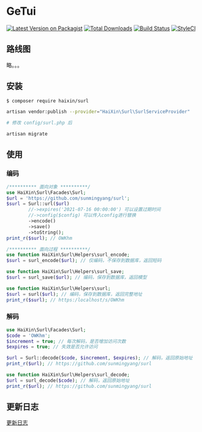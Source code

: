# GeTui

[![Latest Version on Packagist][ico-version]][link-packagist]
[![Total Downloads][ico-downloads]][link-downloads]
[![Build Status][ico-travis]][link-travis]
[![StyleCI][ico-styleci]][link-styleci]

## 路线图

略。。。

## 安装

``` bash
$ composer require haixin/surl

artisan vendor:publish --provider="HaiXin\Surl\SurlServiceProvider"

# 修改 config/surl.php 后

artisan migrate
```

## 使用

### 编码

```php
/********** 面向对象 **********/
use HaiXin\Surl\Facades\Surl;
$url = 'https://github.com/sunmingyang/surl';
$surl = Surl::url($url)
        //->expires('2021-07-16 00:00:00') 可以设置过期时间
        //->config($config) 可以传入config进行替换
        ->encode()
        ->save()
        ->toString();
print_r($surl); // OWKhm

/********** 面向过程 **********/
use function HaiXin\Surl\Helpers\surl_encode;
$surl = surl_encode($url); // 仅编码，不保存到数据库，返回短码

use function HaiXin\Surl\Helpers\surl_save;
$surl = surl_save($url); // 编码，保存到数据库，返回模型

use function HaiXin\Surl\Helpers\surl;
$surl = surl($url); // 编码，保存到数据库，返回完整地址
print_r($surl); // https:/localhost/s/OWKhm
```

### 解码

```php
use HaiXin\Surl\Facades\Surl;
$code = 'OWKhm'; 
$increment = true; // 每次解码，是否增加访问次数
$expires = true; // 失效是否允许访问

$url = Surl::decode($code, $increment, $expires); // 解码，返回原始地址
print_r($url); // https://github.com/sunmingyang/surl

use function HaiXin\Surl\Helpers\surl_decode;
$url = surl_decode($code); // 解码，返回原始地址
print_r($url); // https://github.com/sunmingyang/surl

```

## 更新日志

[更新日志](changelog.md)

[ico-version]: https://img.shields.io/packagist/v/haixin/getui.svg?style=flat-square

[ico-downloads]: https://img.shields.io/packagist/dt/haixin/getui.svg?style=flat-square

[ico-travis]: https://img.shields.io/travis/haixin/getui/master.svg?style=flat-square

[ico-styleci]: https://styleci.io/repos/12345678/shield

[link-packagist]: https://packagist.org/packages/haixin/getui

[link-downloads]: https://packagist.org/packages/haixin/getui

[link-travis]: https://travis-ci.org/haixin/getui

[link-styleci]: https://styleci.io/repos/12345678

[link-author]: https://github.com/haixin

[link-contributors]: ../../contributors
